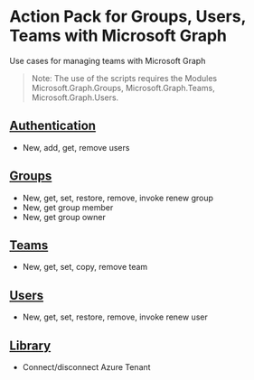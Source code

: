 # Action Pack for Groups, Users, Teams with Microsoft Graph
Use cases for managing teams with Microsoft Graph
> Note: The use of the scripts requires the Modules Microsoft.Graph.Groups, Microsoft.Graph.Teams, Microsoft.Graph.Users.

## [Authentication](./Authentication)

+ New, add, get, remove users

## [Groups](./Groups)

+ New, get, set, restore, remove, invoke renew group
+ New, get group member
+ New, get group owner

## [Teams](./Teams)

+ New, get, set, copy, remove team

## [Users](./Users)

+ New, get, set, restore, remove, invoke renew user

## [Library](./_LIB_)

+ Connect/disconnect Azure Tenant